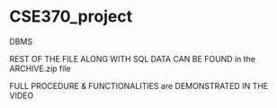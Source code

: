 # CSE370_project
DBMS




REST OF THE FILE ALONG WITH SQL DATA CAN BE FOUND in the ARCHIVE.zip file




FULL PROCEDURE & FUNCTIONALITIES are DEMONSTRATED IN THE VIDEO
